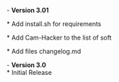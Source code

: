 \- **Version 3.01**  

\* Add install.sh for requirements

\* Add Cam-Hacker to the list of soft

\* Add files changelog.md



\- **Version 3.0**  
\* Initial Release
